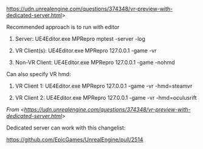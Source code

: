 <https://udn.unrealengine.com/questions/374348/vr-preview-with-dedicated-server.html>>

Recommended approach is to run with editor

1. Server: UE4Editor.exe MPRepro mptest -server -log

1. VR Client(s): UE4Editor.exe MPRepro 127.0.0.1 -game -vr

1. Non-VR Client: UE4Editor.exe MPRepro 127.0.0.1 -game -nohmd

Can also specify VR hmd:

1. VR Client 1: UE4Editor.exe MPRepro 127.0.0.1 -game -vr -hmd=steamvr

1. VR Client 2: UE4Editor.exe MPRepro 127.0.0.1 -game -vr -hmd=oculusrift

*From &lt;<https://udn.unrealengine.com/questions/374348/vr-preview-with-dedicated-server.html>>*

Dedicated server can work with this changelist:

<https://github.com/EpicGames/UnrealEngine/pull/2514>
